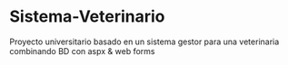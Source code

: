 # Sistema-Veterinario
Proyecto universitario  basado en un sistema gestor para una veterinaria combinando BD con aspx &amp; web forms
